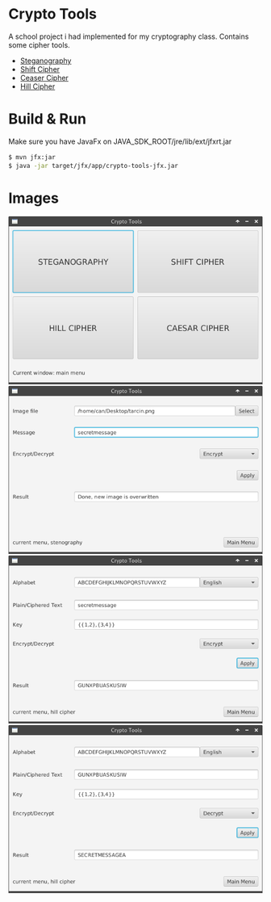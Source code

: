 # Crypto Tools

A school project i had implemented for my cryptography class. Contains some cipher tools.  

* [Steganography](https://en.wikipedia.org/wiki/Steganography)
* [Shift Cipher](https://en.wikipedia.org/wiki/Substitution_cipher)
* [Ceaser Cipher](https://en.wikipedia.org/wiki/Caesar_cipher)
* [Hill Cipher](https://en.wikipedia.org/wiki/Hill_cipher)

# Build & Run

Make sure you have JavaFx on JAVA_SDK_ROOT/jre/lib/ext/jfxrt.jar

```sh
$ mvn jfx:jar
$ java -jar target/jfx/app/crypto-tools-jfx.jar
```

# Images

![main window](img/main.png)
![stenography](img/stenography.png)
![hill cipher encryption](img/hill_enc.png)
![hill cipher decryption](img/hill_dec.png)
